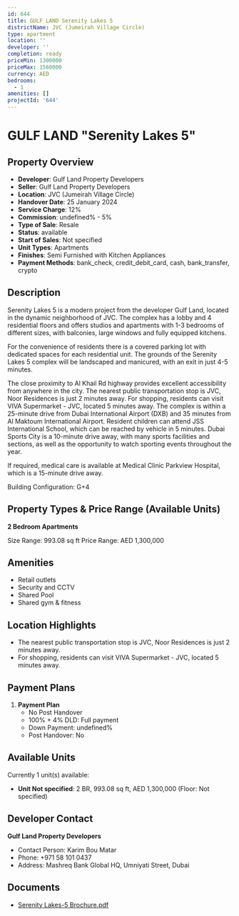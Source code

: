 ```yaml
---
id: 644
title: GULF LAND Serenity Lakes 5
districtName: JVC (Jumeirah Village Circle)
type: apartment
location: ''
developer: ''
completion: ready
priceMin: 1300000
priceMax: 1560000
currency: AED
bedrooms:
  - 1
amenities: []
projectId: '644'
---
```


# GULF LAND "Serenity Lakes 5"

## Property Overview
- **Developer**: Gulf Land Property Developers
- **Seller**: Gulf Land Property Developers
- **Location**: JVC (Jumeirah Village Circle)
- **Handover Date**: 25 January 2024
- **Service Charge**: 12%
- **Commission**: undefined% - 5%
- **Type of Sale**: Resale
- **Status**: available
- **Start of Sales**: Not specified
- **Unit Types**: Apartments
- **Finishes**: Semi Furnished with Kitchen Appliances
- **Payment Methods**: bank_check, credit_debit_card, cash, bank_transfer, crypto

## Description
Serenity Lakes 5 is a modern project from the developer Gulf Land, located in the dynamic neighborhood of JVC. The complex has a lobby and 4 residential floors and offers studios and apartments with 1-3 bedrooms of different sizes, with balconies, large windows and fully equipped kitchens.

For the convenience of residents there is a covered parking lot with dedicated spaces for each residential unit. The grounds of the Serenity Lakes 5 complex will be landscaped and manicured, with an exit in just 4-5 minutes.

The close proximity to Al Khail Rd highway provides excellent accessibility from anywhere in the city. The nearest public transportation stop is JVC, Noor Residences is just 2 minutes away. For shopping, residents can visit VIVA Supermarket - JVC, located 5 minutes away. The complex is within a 25-minute drive from Dubai International Airport (DXB) and 35 minutes from Al Maktoum International Airport. Resident children can attend JSS International School, which can be reached by vehicle in 5 minutes. Dubai Sports City is a 10-minute drive away, with many sports facilities and sections, as well as the opportunity to watch sporting events throughout the year.

If required, medical care is available at Medical Clinic Parkview Hospital, which is a 15-minute drive away.

Building Configuration: G+4

## Property Types & Price Range (Available Units)
**2 Bedroom Apartments**

Size Range: 993.08 sq ft
Price Range: AED 1,300,000

## Amenities
- Retail outlets
- Security and CCTV
- Shared Pool
- Shared gym & fitness

## Location Highlights
- The nearest public transportation stop is JVC, Noor Residences is just 2 minutes away.
- For shopping, residents can visit VIVA Supermarket - JVC, located 5 minutes away.

## Payment Plans
1. **Payment Plan**
   - No Post Handover
   - 100% + 4% DLD: Full payment
   - Down Payment: undefined%
   - Post Handover: No

## Available Units
Currently 1 unit(s) available:
- **Unit Not specified**: 2 BR, 993.08 sq ft, AED 1,300,000 (Floor: Not specified)

## Developer Contact
**Gulf Land Property Developers**
- Contact Person: Karim Bou Matar
- Phone: +971 58 101 0437
- Address: Mashreq Bank Global HQ, Umniyati Street, Dubai

## Documents
- [Serenity Lakes-5 Brochure.pdf](https://cdn.geniemap.net/2024/01/02/HBr5ngsC9Ql4HVWxGNAkXH6CuzLcgJ3ok1FpzuYQ.pdf)
